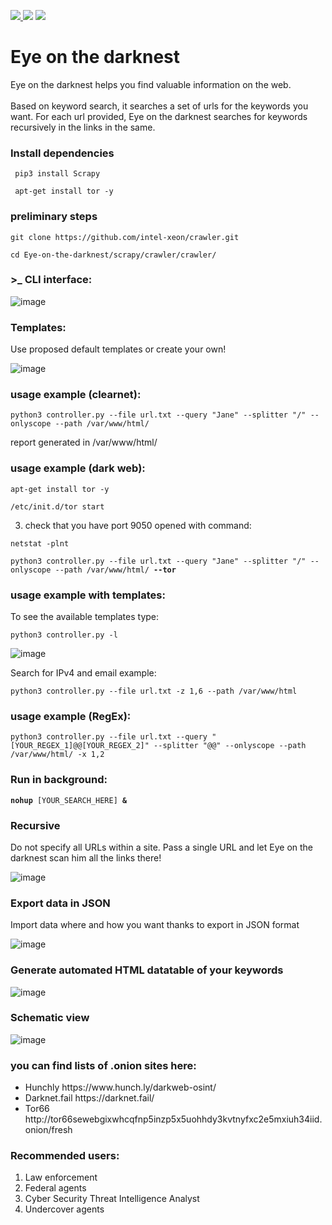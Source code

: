 
<a href="https://www.instagram.com/luke_fireeye_1996/
" ><img src="https://img.shields.io/badge/@luke__fireeye__1996-Instragram-blue" /> </a><img src="https://img.shields.io/badge/Tested on Python-3.8%20%7C%203.10-00e600.svg" />
<img src="https://img.shields.io/badge/dark%20web-clearnet-blue" />
# Eye on the darknest

Eye on the darknest helps you find valuable information on the web. <br><br>Based on keyword search, it searches a set of urls for the keywords you want. For each url provided, Eye on the darknest searches for keywords recursively in the links in the same. 




<h3> Install dependencies</h3>

<pre class="notranslate">
<code> pip3 install Scrapy</code>
</pre>

<pre class="notranslate">
<code> apt-get install tor -y</code>
</pre>

<h3> preliminary steps </h3>

<pre class="notranslate">
<code>git clone https://github.com/intel-xeon/crawler.git</code>
</pre>

<pre class="notranslate">
<code>cd Eye-on-the-darknest/scrapy/crawler/crawler/</code>
</pre>

<h3>>_ CLI interface:</h3>

![image](https://user-images.githubusercontent.com/37773731/177152604-67b5b833-8ab7-4e69-8ca6-582f115b6f5d.png)

<h3>Templates:</h3>

Use proposed default templates or create your own!

![image](https://user-images.githubusercontent.com/37773731/178488222-89eaff13-e669-451e-a7d8-6235319198fa.png)

<h3> usage example (clearnet): </h3>


<pre class="notranslate">
<code>python3 controller.py --file url.txt --query "Jane" --splitter "/" --onlyscope --path /var/www/html/</code>
</pre>

report generated in /var/www/html/


<h3> usage example (dark web): </h3>


<pre class="notranslate">
<code>apt-get install tor -y</code>
</pre>
<pre class="notranslate">
<code>/etc/init.d/tor start</code>
</pre>

3. check that you have port 9050 opened with command: <br>
<pre class="notranslate">
<code>netstat -plnt</code>
</pre>
<pre class="notranslate">
<code>python3 controller.py --file url.txt --query "Jane" --splitter "/" --onlyscope --path /var/www/html/ <strong>--tor</strong></code>
</pre>

<h3> usage example with templates: </h3>

To see the available templates type:

<pre class="notranslate">
<code>python3 controller.py -l</code>
</pre>

![image](https://user-images.githubusercontent.com/37773731/178488222-89eaff13-e669-451e-a7d8-6235319198fa.png)

Search for IPv4 and email example:
<pre class="notranslate">
<code>python3 controller.py --file url.txt -z 1,6 --path /var/www/html</code>
</pre>

<h3> usage example (RegEx): </h3>


<pre class="notranslate">
<code>python3 controller.py --file url.txt --query "[YOUR_REGEX_1]@@[YOUR_REGEX_2]" --splitter "@@" --onlyscope --path /var/www/html/ -x 1,2</code>
</pre>

<h3> Run in background: </h3>

<pre class="notranslate">
<code><strong>nohup</strong> [YOUR_SEARCH_HERE] <strong>&</strong></code>
</pre>


<h3> Recursive </h3>


Do not specify all URLs within a site. Pass a single URL and let Eye on the darknest scan him all the links there!

![image](https://user-images.githubusercontent.com/37773731/174990876-6b5b1850-5b74-48c9-9a75-da779906360c.png)

<h3> Export data in JSON </h3>

Import data where and how you want thanks to export in JSON format

![image](https://user-images.githubusercontent.com/37773731/174990596-5c2c2ead-4233-4895-8f04-775550f5e147.png)

<h3>Generate automated HTML datatable of your keywords</h3>

![image](https://user-images.githubusercontent.com/37773731/181708447-d6b1c26f-325c-4874-89c7-8de95e7f5f03.png)

<h3>Schematic view</h3>

![image](https://user-images.githubusercontent.com/37773731/181705880-b6cf250d-9555-4bed-83f7-29d5bcc5fe55.png)


<h3>you can find lists of .onion sites here:</h3>

<ul>
  <li> Hunchly https://www.hunch.ly/darkweb-osint/</li>
  <li>Darknet.fail https://darknet.fail/</li>
  <li>Tor66 http://tor66sewebgixwhcqfnp5inzp5x5uohhdy3kvtnyfxc2e5mxiuh34iid.onion/fresh</li>
</ul> 
 



<h3> Recommended users: </h3>

1. Law enforcement
2. Federal agents
3. Cyber Security Threat Intelligence Analyst
4. Undercover agents

